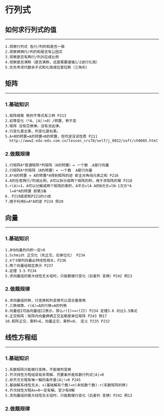 # 行列式

## 如何求行列式的值
------
```
1.观察行列式 各行/列的和是否一致
2.观察俩俩行/列的和是否有公因式
3.观察是否有两行/列对应成比例
4.观察是否满秩（是否满秩，还是需要遵循1/2进行化简）
5.优先考虑代数余子式和化简成拉普拉斯（三角形）
```

## 矩阵
------

### 1.基础知识
```
1.矩阵相乘 秩的不等式有三种 P213
2.初等变化（*A，|A|!=0）/转置，秩不变
3.矩阵 没有交换律。没有消去律。
4.行变化是左乘，列变化是右乘。
5.A+B的转置=A的转置+B的转置，但可逆没该性质 P211
  http://www2.edu-edu.com.cn/lesson_crs78/self/j_0022/soft/ch0605.html
```
### 2.做题规律
```
1.行矩阵A*普通矩阵*列矩阵（A的转置）= 一个数 .A是行向量
2.行矩阵A*列矩阵（A的转置）= 一个数  A是行向量
3.A*A的转置 = A的转置*A得到矩阵的迹 即主对角线元素之和 P216 
4.A的任意两行/列成比例，A可以拆分成两个矩阵的积。用于求矩阵的幂 P218 
5.r(A)=1，A可以分解成两个矩阵的乘积，A平方=lA A的N次方=lN-1次方*A
  l=A*A的转置 即第3条
6. P219底部和P221的小结
7.擅于利用E=A*A的逆 P224 例20
```

## 向量
------

### 1.基础知识
```
1.非0向量的内积一定>0
1.Schmidt 正交化（先正交，后单位化） P234
2.4个3维列向量必然线性相关。P236
3.两个向量组相互表示 P237
4.定理 3.5 P234
5.求向量组的极大线性无关组时，只能都做行变化（后者列 变换）P242 例13

```

### 2.做题规律
```
6.求向量组的秩，行变换和列变换可以混合着使用
7.三秩相等，r(A)=A的行秩=A的列秩
8.向量组I可由向量组II表示，那么r(I)<=r(II) P234 定理3.6 对比3.5推论
9.正交矩阵：矩阵内向量俩俩正交且都是单位矩阵 P243 例17
10.矩阵正交，乘积=E。向量正交，乘积=0。 定义 P235 P232
```


## 线性方程组
------

### 1.基础知识
```
1.系数矩阵只能做行变换，不能做列变换
2.齐次线性方程组具有非零解，充要条件是系数行列式|A|=0
2.非齐次方程有唯一解的条件是|A|!=0 P245
3.基础解系线性无关。s(基础解系个数)=n(未知数个数)-r(系数矩阵的秩)
4.齐次线性方程Ax=0一定有解。至少有0解
5.求向量组的极大线性无关组时，只能都做行变化（后者列 变换）P242 例13

```

### 2.做题规律
```

```
















